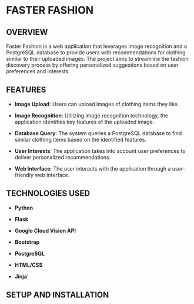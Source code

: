 # FASTER FASHION

## OVERVIEW

Faster Fashion is a web application that leverages image recognition and a PostgreSQL database to provide users with recommendations for clothing similar to their uploaded images. The project aims to streamline the fashion discovery process by offering personalized suggestions based on user preferences and interests.

## FEATURES

- **Image Upload**: Users can upload images of clothing items they like.
  
- **Image Recognition**: Utilizing image recognition technology, the application identifies key features of the uploaded image.

- **Database Query**: The system queries a PostgreSQL database to find similar clothing items based on the identified features.

- **User Interests**: The application takes into account user preferences to deliver personalized recommendations.

- **Web Interface**: The user interacts with the application through a user-friendly web interface.

## TECHNOLOGIES USED

- **Python**

- **Flask**
  
- **Google Cloud Vision API**

- **Bootstrap**

- **PostgreSQL**

- **HTML/CSS**
  
- **Jinja**'

## SETUP AND INSTALLATION
